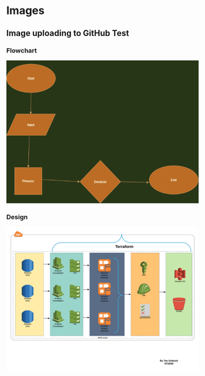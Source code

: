 # Images

## Image uploading to GitHub Test

### Flowchart

<!--<img src="images/flowchart.png" width="600">-->


![](images/flowchart.png)

### Design

<!--<img src="images/design.png" width="600">-->

![](images/design.png)
